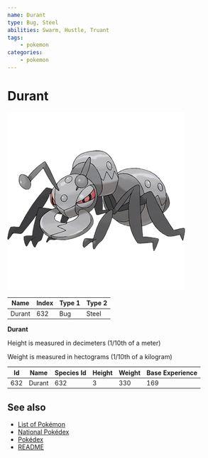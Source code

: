```yaml
---
name: Durant
type: Bug, Steel
abilities: Swarm, Hustle, Truant
tags:
    - pokemon
categories:
    - pokemon
---
```


# Durant


![Durant](images/632.png)

| **Name** | **Index** | **Type 1** | **Type 2** |
|----|----|----|----|
| Durant | 632 | Bug | Steel  |

**Durant** 


Height is measured in decimeters (1/10th of a meter)

Weight is measured in hectograms (1/10th of a kilogram)

| **Id** | **Name** | **Species Id** | **Height** | **Weight** | **Base Experience** |
|--------|----------|----------------|------------|------------|---------------------|
| 632 | Durant | 632 | 3 | 330 | 169 |


## See also

- [List of Pokémon](../pokemon.md)
- [National Pokédex](../national_pokedex.md)
- [Pokédex](../pokedex.md)
- [README](../README.md)
